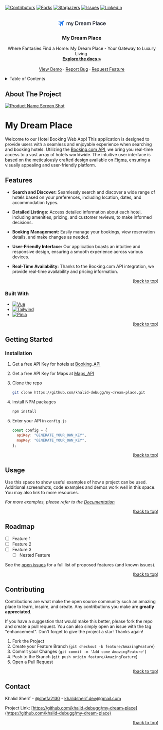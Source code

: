 <!-- Improved compatibility of back to top link: See: https://github.com/othneildrew/Best-README-Template/pull/73 -->

<a name="readme-top"></a>

<!--
*** Thanks for checking out the Best-README-Template. If you have a suggestion
*** that would make this better, please fork the repo and create a pull request
*** or simply open an issue with the tag "enhancement".
*** Don't forget to give the project a star!
*** Thanks again! Now go create something AMAZING! :D
-->

<!-- PROJECT SHIELDS -->
<!--
*** I'm using markdown "reference style" links for readability.
*** Reference links are enclosed in brackets [ ] instead of parentheses ( ).
*** See the bottom of this document for the declaration of the reference variables
*** for contributors-url, forks-url, etc. This is an optional, concise syntax you may use.
*** https://www.markdownguide.org/basic-syntax/#reference-style-links
-->

[![Contributors][contributors-shield]][contributors-url]
[![Forks][forks-shield]][forks-url]
[![Stargazers][stars-shield]][stars-url]
[![Issues][issues-shield]][issues-url]
[![LinkedIn][linkedin-shield]][linkedin-url]

<!-- PROJECT LOGO -->
<br />
<div align="center">
  <a href="https://github.com/khalid-debugg/my-dream-place">
    <img src="/src/assets/images/Plane Icon.png" alt="Logo" >
  </a>

<h3 align="center">My Dream Place</h3>

  <p align="center">
    Where Fantasies Find a Home: My Dream Place - Your Gateway to Luxury Living.
    <br />
    <a href="https://github.com/khalid-debugg/my-dream-place"><strong>Explore the docs »</strong></a>
    <br />
    <br />
    <a href="https://github.com/khalid-debugg/my-dream-place">View Demo</a>
    ·
    <a href="https://github.com/khalid-debugg/my-dream-place/issues">Report Bug</a>
    ·
    <a href="https://github.com/khalid-debugg/my-dream-place/issues">Request Feature</a>
  </p>
</div>

<!-- TABLE OF CONTENTS -->
<details>
  <summary>Table of Contents</summary>
  <ol>
    <li>
      <a href="#about-the-project">About The Project</a>
      <ul>
        <li><a href="#built-with">Built With</a></li>
      </ul>
    </li>
    <li>
      <a href="#getting-started">Getting Started</a>
      <ul>
        <li><a href="#prerequisites">Prerequisites</a></li>
        <li><a href="#installation">Installation</a></li>
      </ul>
    </li>
    <li><a href="#usage">Usage</a></li>
    <li><a href="#roadmap">Roadmap</a></li>
    <li><a href="#contributing">Contributing</a></li>
    <li><a href="#license">License</a></li>
    <li><a href="#contact">Contact</a></li>
    <li><a href="#acknowledgments">Acknowledgments</a></li>
  </ol>
</details>

<!-- ABOUT THE PROJECT -->

## About The Project

[![Product Name Screen Shot][product-screenshot]](https://github.com/Khalid-debugg/My-Dream-Place/src/assets/images/Home/Home-screenshot.png)

# My Dream Place

Welcome to our Hotel Booking Web App! This application is designed to provide users with a seamless and enjoyable experience when searching and booking hotels. Utilizing the [Booking.com API](https://rapidapi.com/DataCrawler/api/booking-com15/), we bring you real-time access to a vast array of hotels worldwide. The intuitive user interface is based on the meticulously crafted design available on [Figma](https://www.figma.com/file/BQHVuw93nxwUFEnNuyPDdd/Untitled?type=design&node-id=0%3A1&mode=design&t=rGCWh3ItgSBgdGdO-1), ensuring a visually appealing and user-friendly platform.

## Features

- **Search and Discover:** Seamlessly search and discover a wide range of hotels based on your preferences, including location, dates, and accommodation types.

- **Detailed Listings:** Access detailed information about each hotel, including amenities, pricing, and customer reviews, to make informed decisions.

- **Booking Management:** Easily manage your bookings, view reservation details, and make changes as needed.

- **User-Friendly Interface:** Our application boasts an intuitive and responsive design, ensuring a smooth experience across various devices.

- **Real-Time Availability:** Thanks to the Booking.com API integration, we provide real-time availability and pricing information.

<p align="right">(<a href="#readme-top">back to top</a>)</p>

### Built With

- [![Vue][Vue.js]][Vue-url]
- [![Tailwind][Tailwindcss]][Tailwind-url]
- [![Pinia][Pinia]][Pinia-url]

<p align="right">(<a href="#readme-top">back to top</a>)</p>

<!-- GETTING STARTED -->

## Getting Started

### Installation

1. Get a free API Key for hotels at [Booking_API](https://rapidapi.com/DataCrawler/api/booking-com15/)
2. Get a free API Key for Maps at [Maps_API](https://console.cloud.google.com/)
3. Clone the repo
   ```sh
   git clone https://github.com/khalid-debugg/my-dream-place.git
   ```
4. Install NPM packages
   ```sh
   npm install
   ```
5. Enter your API in `config.js`

   ```js
   const config = {
     apiKey: "GENERATE_YOUR_OWN_KEY",
     mapKey: "GENERATE_YOUR_OWN_KEY",
   };
   ```

<p align="right">(<a href="#readme-top">back to top</a>)</p>

<!-- USAGE EXAMPLES -->

## Usage

Use this space to show useful examples of how a project can be used. Additional screenshots, code examples and demos work well in this space. You may also link to more resources.

_For more examples, please refer to the [Documentation](https://example.com)_

<p align="right">(<a href="#readme-top">back to top</a>)</p>

<!-- ROADMAP -->

## Roadmap

- [ ] Feature 1
- [ ] Feature 2
- [ ] Feature 3
  - [ ] Nested Feature

See the [open issues](https://github.com/khalid-debugg/my-dream-place/issues) for a full list of proposed features (and known issues).

<p align="right">(<a href="#readme-top">back to top</a>)</p>

<!-- CONTRIBUTING -->

## Contributing

Contributions are what make the open source community such an amazing place to learn, inspire, and create. Any contributions you make are **greatly appreciated**.

If you have a suggestion that would make this better, please fork the repo and create a pull request. You can also simply open an issue with the tag "enhancement".
Don't forget to give the project a star! Thanks again!

1. Fork the Project
2. Create your Feature Branch (`git checkout -b feature/AmazingFeature`)
3. Commit your Changes (`git commit -m 'Add some AmazingFeature'`)
4. Push to the Branch (`git push origin feature/AmazingFeature`)
5. Open a Pull Request

<p align="right">(<a href="#readme-top">back to top</a>)</p>

<!-- CONTACT -->

## Contact

Khalid Sherif - [@shefa2130](https://twitter.com/shefa2130) - khalidsherif.dev@gmail.com

Project Link: [https://github.com/khalid-debugg/my-dream-place](https://github.com/khalid-debugg/my-dream-place)

<p align="right">(<a href="#readme-top">back to top</a>)</p>

<!-- MARKDOWN LINKS & IMAGES -->
<!-- https://www.markdownguide.org/basic-syntax/#reference-style-links -->

[contributors-shield]: https://img.shields.io/github/contributors/khalid-debugg/my-dream-place.svg?style=for-the-badge
[contributors-url]: https://github.com/Khalid-debugg/My-Dream-Place/graphs/contributors
[forks-shield]: https://img.shields.io/github/forks/khalid-debugg/my-dream-place.svg?style=for-the-badge
[forks-url]: https://github.com/khalid-debugg/my-dream-place/network/members
[stars-shield]: https://img.shields.io/github/stars/khalid-debugg/my-dream-place.svg?style=for-the-badge
[stars-url]: https://github.com/khalid-debugg/my-dream-place/stargazers
[issues-shield]: https://img.shields.io/github/issues/khalid-debugg/my-dream-place.svg?style=for-the-badge
[issues-url]: https://github.com/khalid-debugg/my-dream-place/issues
[linkedin-shield]: https://img.shields.io/badge/-LinkedIn-black.svg?style=for-the-badge&logo=linkedin&colorB=555
[linkedin-url]: https://www.linkedin.com/in/khalidsherif1/
[product-screenshot]: https://github.com/Khalid-debugg/My-Dream-Place/src/assets/images/Home/Home-screenshot.png
[Next.js]: https://img.shields.io/badge/next.js-000000?style=for-the-badge&logo=nextdotjs&logoColor=white
[Next-url]: https://nextjs.org/
[React.js]: https://img.shields.io/badge/React-20232A?style=for-the-badge&logo=react&logoColor=61DAFB
[React-url]: https://reactjs.org/
[Vue.js]: https://img.shields.io/badge/Vue.js-35495E?style=for-the-badge&logo=vuedotjs&logoColor=4FC08D
[Vue-url]: https://vuejs.org/
[Tailwindcss]: https://img.shields.io/badge/tailwindcss-0F172A?&logo=tailwindcss
[Tailwind-url]: tailwindcss.com
[Pinia]: https://img.shields.io/badge/Pinia-8A2BE2
[Pinia-url]: https://pinia.vuejs.org/
[Angular.io]: https://img.shields.io/badge/Angular-DD0031?style=for-the-badge&logo=angular&logoColor=white
[Angular-url]: https://angular.io/
[Svelte.dev]: https://img.shields.io/badge/Svelte-4A4A55?style=for-the-badge&logo=svelte&logoColor=FF3E00
[Svelte-url]: https://svelte.dev/
[Laravel.com]: https://img.shields.io/badge/Laravel-FF2D20?style=for-the-badge&logo=laravel&logoColor=white
[Laravel-url]: https://laravel.com
[Bootstrap.com]: https://img.shields.io/badge/Bootstrap-563D7C?style=for-the-badge&logo=bootstrap&logoColor=white
[Bootstrap-url]: https://getbootstrap.com
[JQuery.com]: https://img.shields.io/badge/jQuery-0769AD?style=for-the-badge&logo=jquery&logoColor=white
[JQuery-url]: https://jquery.com
